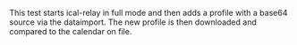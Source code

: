 This test starts ical-relay in full mode and then adds a profile with a base64 source via the dataimport.
The new profile is then downloaded and compared to the calendar on file.